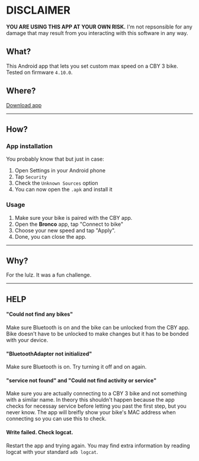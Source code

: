 
# DISCLAIMER

**YOU ARE USING THIS APP AT YOUR OWN RISK.** I'm not repsonsible for any damage that may result from you interacting with this software in any way.

## What?

This Android app that lets you set custom max speed on a CBY 3 bike. Tested on firmware `4.10.0`.

## Where?

[Download app](./files/Bronco.apk)

---

## How?

### App installation

You probably know that but just in case:

1. Open Settings in your Android phone
2. Tap `Security`
3. Check the `Unknown Sources` option
4. You can now open the `.apk` and install it

### Usage

1. Make sure your bike is paired with the CBY app. 
2. Open the **Bronco** app, tap "Connect to bike"
3. Choose your new speed and tap "Apply".
4. Done, you can close the app.

---

## Why?

For the lulz. It was a fun challenge.

---

## HELP

#### "Could not find any bikes"

Make sure Bluetooth is on and the bike can be unlocked from the CBY app. Bike doesn't have to be unlocked to make changes but it has to be bonded with your device.

#### "BluetoothAdapter not initialized"

Make sure Bluetooth is on. Try turning it off and on again.

#### "service not found" and "Could not find activity or service"

Make sure you are actually connecting to a CBY 3 bike and not something with a similar name. In theory this shouldn't happen because the app checks for necessay service before letting you past the first step, but you never know. The app will breifly show your bike's MAC address when connecting so you can use this to check.

#### Write failed. Check logcat.

Restart the app and trying again. You may find extra information by reading logcat with your standard `adb logcat`.
